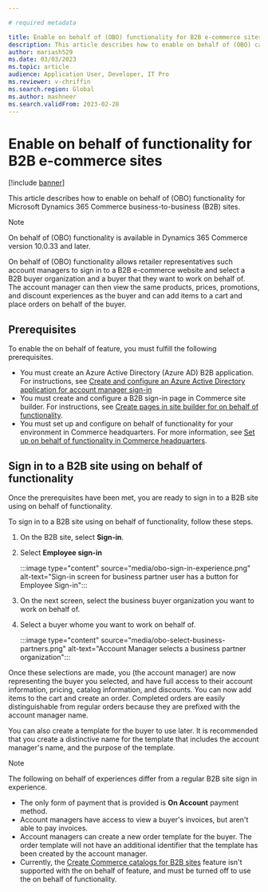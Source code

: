 ```yaml
---

# required metadata

title: Enable on behalf of (OBO) functionality for B2B e-commerce sites
description: This article describes how to enable on behalf of (OBO) capabilities for Microsoft Dynamics 365 Commerce business-to-business (B2B) sites.
author: mariash529
ms.date: 03/03/2023
ms.topic: article
audience: Application User, Developer, IT Pro
ms.reviewer: v-chriffin
ms.search.region: Global
ms.author: mashneer
ms.search.validFrom: 2023-02-28
---
```


# Enable on behalf of functionality for B2B e-commerce sites

[!include [banner](includes/banner.md)]

This article describes how to enable on behalf of (OBO) functionality for Microsoft Dynamics 365 Commerce business-to-business (B2B) sites.

> [!NOTE]
> On behalf of (OBO) functionality is available in Dynamics 365 Commerce version 10.0.33 and later.

On behalf of (OBO) functionality allows retailer representatives such account managers to sign in to a B2B e-commerce website and select a B2B buyer organization and a buyer that they want to work on behalf of. The account manager can then view the same products, prices, promotions, and discount experiences as the buyer and can add items to a cart and place orders on behalf of the buyer. 

## Prerequisites

To enable the on behalf of feature, you must fulfill the following prerequisites.

- You must create an Azure Active Directory (Azure AD) B2B application. For instructions, see [Create and configure an Azure Active Directory application for account manager sign-in](obo-create-aad-application.md)
- You must create and configure a B2B sign-in page in Commerce site builder. For instructions, see [Create pages in site builder for on behalf of functionality](obo-add-pages-site-builder.md). 
- You must set up and configure on behalf of functionality for your environment in Commerce headquarters. For more information, see [Set up on behalf of functionality in Commerce headquarters](obo-configure-hq.md). 

## Sign in to a B2B site using on behalf of functionality

Once the prerequisites have been met, you are ready to sign in to a B2B site using on behalf of functionality.

To sign in to a B2B site using on behalf of functionality, follow these steps.
  
1. On the B2B site, select **Sign-in**.
1. Select **Employee sign-in**

    :::image type="content" source="media/obo-sign-in-experience.png" alt-text="Sign-in screen for business partner user has a button for Employee Sign-in":::

1. On the next screen, select the business buyer organization you want to work on behalf of.
1. Select a buyer whome you want to work on behalf of.

    :::image type="content" source="media/obo-select-business-partners.png" alt-text="Account Manager selects a business partner organization":::

Once these selections are made, you (the account manager) are now representing the buyer you selected, and have full access to their account information, pricing, catalog information, and discounts. You can now add items to the cart and create an order. Completed orders are easily distinguishable from regular orders because they are prefixed with the account manager name. 

You can also create a template for the buyer to use later. It is recommended that you create a distinctive name for the template that includes the account manager's name, and the purpose of the template. 

> [!NOTE]
> The following on behalf of experiences differ from a regular B2B site sign in experience.
> - The only form of payment that is provided is **On Account** payment method.  
> - Account managers have access to view a buyer's invoices, but aren't able to pay invoices. 
> - Account managers can create a new order template for the buyer. The order template will not have an additional identifier that the template has been created by the  account manager. 
> - Currently, the [Create Commerce catalogs for B2B sites](catalogs-b2b-sites.md) feature isn't supported with the on behalf of feature, and must be turned off to use the on behalf of functionality. 


